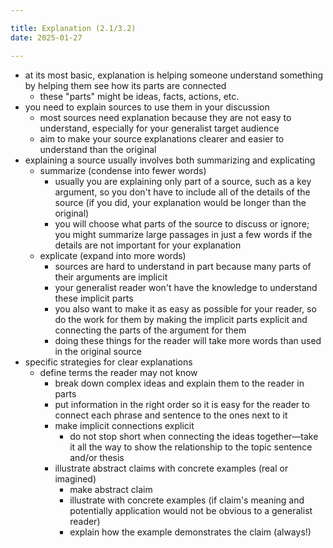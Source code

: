 ```yaml
---

title: Explanation (2.1/3.2)
date: 2025-01-27

---
```


- at its most basic, explanation is helping someone understand something by helping them see how its parts are connected
	- these "parts" might be ideas, facts, actions, etc.
- you need to explain sources to use them in your discussion
	- most sources need explanation because they are not easy to understand, especially for your generalist target audience
	- aim to make your source explanations clearer and easier to understand than the original
- explaining a source usually involves both summarizing and explicating
	- summarize (condense into fewer words)
		- usually you are explaining only part of a source, such as a key argument, so you don't have to include all of the details of the source (if you did, your explanation would be longer than the original)
		- you will choose what parts of the source to discuss or ignore; you might summarize large passages in just a few words if the details are not important for your explanation
	- explicate (expand into more words)
		- sources are hard to understand in part because many parts of their arguments are implicit
		- your generalist reader won't have the knowledge to understand these implicit parts
		- you also want to make it as easy as possible for your reader, so do the work for them by making the implicit parts explicit and connecting the parts of the argument for them
		- doing these things for the reader will take more words than used in the original source
- specific strategies for clear explanations
	- define terms the reader may not know
		- break down complex ideas and explain them to the reader in parts
		- put information in the right order so it is easy for the reader to connect each phrase and sentence to the ones next to it
		- make implicit connections explicit
			- do not stop short when connecting the ideas together—take it all the way to show the relationship to the topic sentence and/or thesis
		- illustrate abstract claims with concrete examples (real or imagined)
			- make abstract claim
			- illustrate with concrete examples (if claim's meaning and potentially application would not be obvious to a generalist reader)
			- explain how the example demonstrates the claim (always!)
